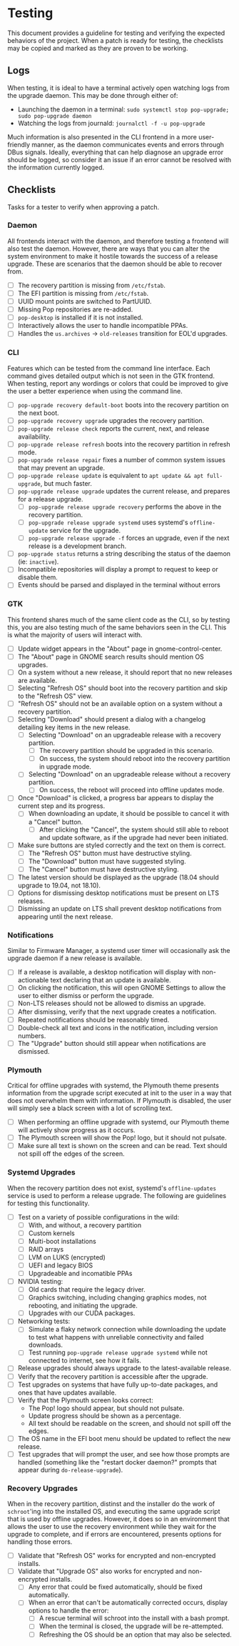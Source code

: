 # Testing

This document provides a guideline for testing and verifying the expected behaviors of the project. When a patch is ready for testing, the checklists may be copied and marked as they are proven to be working.

## Logs

When testing, it is ideal to have a terminal actively open watching logs from the upgrade daemon. This may be done through either of:

- Launching the daemon in a terminal: `sudo systemctl stop pop-upgrade; sudo pop-upgrade daemon`
- Watching the logs from journald: `journalctl -f -u pop-upgrade`

Much information is also presented in the CLI frontend in a more user-friendly manner, as the daemon communicates events and errors through DBus signals. Ideally, everything that can help diagnose an upgrade error should be logged, so consider it an issue if an error cannot be resolved with the information currently logged.

## Checklists

Tasks for a tester to verify when approving a patch.

### Daemon

All frontends interact with the daemon, and therefore testing a frontend will also test the daemon. However, there are ways that you can alter the system environment to make it hostile towards the success of a release upgrade. These are scenarios that the daemon should be able to recover from.

- [ ] The recovery partition is missing from `/etc/fstab`.
- [ ] The EFI partition is missing from `/etc/fstab`.
- [ ] UUID mount points are switched to PartUUID.
- [ ] Missing Pop repositories are re-added.
- [ ] `pop-desktop` is installed if it is not installed.
- [ ] Interactively allows the user to handle incompatible PPAs.
- [ ] Handles the `us.archives` -> `old-releases` transition for EOL'd upgrades.

### CLI

Features which can be tested from the command line interface. Each command gives detailed output which is not seen in the GTK frontend. When testing, report any wordings or colors that could be improved to give the user a better experience when using the command line.

- [ ] `pop-upgrade recovery default-boot` boots into the recovery partition on the next boot.
- [ ] `pop-upgrade recovery upgrade` upgrades the recovery partition.
- [ ] `pop-upgrade release check` reports the current, next, and release availability.
- [ ] `pop-upgrade release refresh` boots into the recovery partition in refresh mode.
- [ ] `pop-upgrade release repair` fixes a number of common system issues that may prevent an upgrade.
- [ ] `pop-upgrade release update` is equivalent to `apt update && apt full-upgrade`, but much faster.
- [ ] `pop-upgrade release upgrade` updates the current release, and prepares for a release upgrade.
    - [ ] `pop-upgrade release upgrade recovery` performs the above in the recovery partition.
    - [ ] `pop-upgrade release upgrade systemd` uses systemd's `offline-update` service for the upgrade.
    - [ ] `pop-upgrade release upgrade -f` forces an upgrade, even if the next release is a development branch.
- [ ] `pop-upgrade status` returns a string describing the status of the daemon (ie: `inactive`).
- [ ] Incompatible repositories will display a prompt to request to keep or disable them.
- [ ] Events should be parsed and displayed in the terminal without errors

### GTK

This frontend shares much of the same client code as the CLI, so by testing this, you are also testing much of the same behaviors seen in the CLI. This is what the majority of users will interact with.

- [ ] Update widget appears in the "About" page in gnome-control-center.
- [ ] The "About" page in GNOME search results should mention OS upgrades.
- [ ] On a system without a new release, it should report that no new releases are available.
- [ ] Selecting "Refresh OS" should boot into the recovery partition and skip to the "Refresh OS" view.
- [ ] "Refresh OS" should not be an available option on a system without a recovery partition.
- [ ] Selecting "Download" should present a dialog with a changelog detailing key items in the new release.
    - [ ] Selecting "Download" on an upgradeable release with a recovery partition.
        - [ ] The recovery partition should be upgraded in this scenario.
        - [ ] On success, the system should reboot into the recovery partition in upgrade mode.
    - [ ] Selecting "Download" on an upgradeable release without a recovery partition.
        - [ ] On success, the reboot will proceed into offline updates mode.
- [ ] Once "Download" is clicked, a progress bar appears to display the current step and its progress.
    - [ ] When downloading an update, it should be possible to cancel it with a "Cancel" button.
        - [ ] After clicking the "Cancel", the system should still able to reboot and update software, as if the upgrade had never been initiated.
- [ ] Make sure buttons are styled correctly and the text on them is correct.
    - [ ] The "Refresh OS" button must have destructive styling.
    - [ ] The "Download" button must have suggested styling.
    - [ ] The "Cancel" button must have destructive styling.
- [ ] The latest version should be displayed as the upgrade (18.04 should upgrade to 19.04, not 18.10).
- [ ] Options for dismissing desktop notifications must be present on LTS releases.
- [ ] Dismissing an update on LTS shall prevent desktop notifications from appearing until the next release.

### Notifications

Similar to Firmware Manager, a systemd user timer will occasionally ask the upgrade daemon if a new release is available.

- [ ] If a release is available, a desktop notification will display with non-actionable text declaring that an update is available.
- [ ] On clicking the notification, this will open GNOME Settings to allow the user to either dismiss or perform the upgrade.
- [ ] Non-LTS releases should not be allowed to dismiss an upgrade.
- [ ] After dismissing, verify that the next upgrade creates a notification.
- [ ] Repeated notifications should be reasonably timed.
- [ ] Double-check all text and icons in the notification, including version numbers.
- [ ] The "Upgrade" button should still appear when notifications are dismissed.

### Plymouth

Critical for offline upgrades with systemd, the Plymouth theme presents information from the upgrade script executed at init to the user in a way that does not overwhelm them with information. If Plymouth is disabled, the user will simply see a black screen with a lot of scrolling text.

- [ ] When performing an offline upgrade with systemd, our Plymouth theme will actively show progress as it occurs.
- [ ] The Plymouth screen will show the Pop! logo, but it should not pulsate.
- [ ] Make sure all text is shown on the screen and can be read. Text should not spill off the edges of the screen.

### Systemd Upgrades

When the recovery partition does not exist, systemd's `offline-updates` service is used to perform a release upgrade. The following are guidelines for testing this functionality.

- [ ] Test on a variety of possible configurations in the wild:
    - [ ] With, and without, a recovery partition
    - [ ] Custom kernels
    - [ ] Multi-boot installations
    - [ ] RAID arrays
    - [ ] LVM on LUKS (encrypted)
    - [ ] UEFI and legacy BIOS
    - [ ] Upgradeable and incomatible PPAs
- [ ] NVIDIA testing:
    - [ ] Old cards that require the legacy driver.
    - [ ] Graphics switching, including changing graphics modes, not rebooting, and initiating the upgrade.
    - [ ] Upgrades with our CUDA packages.
- [ ] Networking tests:
    - [ ] Simulate a flaky network connection while downloading the update to test what happens with unreliable connectivity and failed downloads.
    - [ ] Test running `pop-upgrade release upgrade systemd` while not connected to internet, see how it fails.
- [ ] Release upgrades should always upgrade to the latest-available release.
- [ ] Verify that the recovery partition is accessible after the upgrade.
- [ ] Test upgrades on systems that have fully up-to-date packages, and ones that have updates available.
- [ ] Verify that the Plymouth screen looks correct:
    - The Pop! logo should appear, but should not pulsate.
    - Update progress should be shown as a percentage. 
    - All text should be readable on the screen, and should not spill off the edges.
- [ ] The OS name in the EFI boot menu should be updated to reflect the new release.
- [ ] Test upgrades that will prompt the user, and see how those prompts are handled (something like the "restart docker daemon?" prompts that appear during `do-release-upgrade`).

### Recovery Upgrades

When in the recovery partition, distinst and the installer do the work of `schroot`'ing into the installed OS, and executing the same upgrade script that is used by offline upgrades. However, it does so in an environment that allows the user to use the recovery environment while they wait for the upgrade to complete, and if errors are encountered, presents options for handling those errors.

- [ ] Validate that "Refresh OS" works for encrypted and non-encrypted installs.
- [ ] Validate that "Upgrade OS" also works for encrypted and non-encrypted installs.
    - [ ] Any error that could be fixed automatically, should be fixed automatically.
    - [ ] When an error that can't be automatically corrected occurs, display options to handle the error:
        - [ ] A rescue terminal will schroot into the install with a bash prompt.
        - [ ] When the terminal is closed, the upgrade will be re-attempted.
        - [ ] Refreshing the OS should be an option that may also be selected.
